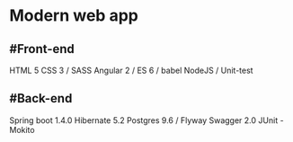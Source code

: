 Modern web app
==============

#Front-end
----------
HTML 5 
CSS 3 / SASS
Angular 2 / ES 6 / babel
NodeJS / Unit-test

#Back-end
---------
Spring boot 1.4.0
Hibernate 5.2
Postgres 9.6 / Flyway
Swagger 2.0
JUnit - Mokito


